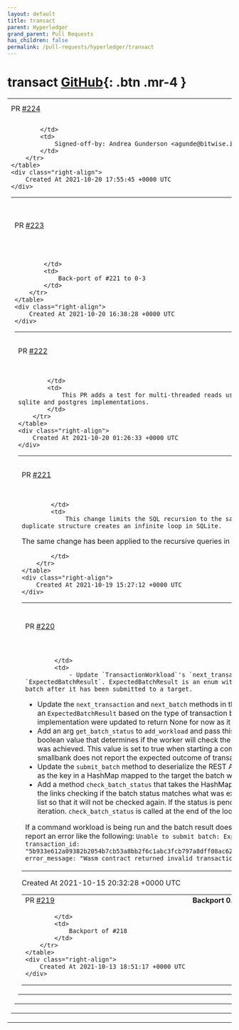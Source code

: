 ```yaml
---
layout: default
title: transact
parent: Hyperledger
grand_parent: Pull Requests
has_children: false
permalink: /pull-requests/hyperledger/transact
---
```


# transact <span class="fs-3 right-align">[GitHub](https://github.com/hyperledger/transact){: .btn .mr-4 }</span>


<div>
    <table>
        <tr>
            <td>
                PR <a href="https://github.com/hyperledger/transact/pull/224" class=".btn">#224</a>
            </td>
            <td>
                <b>
                    Fix typo in rustdoc for SabreContext.add_receipt_data
                </b>
            </td>
        </tr>
        <tr>
            <td>
                
            </td>
            <td>
                Signed-off-by: Andrea Gunderson <agunde@bitwise.io>
            </td>
        </tr>
    </table>
    <div class="right-align">
        Created At 2021-10-20 17:55:45 +0000 UTC
    </div>
</div>

<div>
    <table>
        <tr>
            <td>
                PR <a href="https://github.com/hyperledger/transact/pull/223" class=".btn">#223</a>
            </td>
            <td>
                <b>
                    Backport 0-3: Limit recursion to same tree ID
                </b>
            </td>
        </tr>
        <tr>
            <td>
                
            </td>
            <td>
                Back-port of #221 to 0-3
            </td>
        </tr>
    </table>
    <div class="right-align">
        Created At 2021-10-20 16:38:28 +0000 UTC
    </div>
</div>

<div>
    <table>
        <tr>
            <td>
                PR <a href="https://github.com/hyperledger/transact/pull/222" class=".btn">#222</a>
            </td>
            <td>
                <b>
                    Multi-threaded bug fixes
                </b>
            </td>
        </tr>
        <tr>
            <td>
                
            </td>
            <td>
                This PR adds a test for multi-threaded reads using merkle state implementations.  This test identified several issues with the SqlMerkleState sqlite and postgres implementations.
            </td>
        </tr>
    </table>
    <div class="right-align">
        Created At 2021-10-20 01:26:33 +0000 UTC
    </div>
</div>

<div>
    <table>
        <tr>
            <td>
                PR <a href="https://github.com/hyperledger/transact/pull/221" class=".btn">#221</a>
            </td>
            <td>
                <b>
                    Limit recursion to same tree ID
                </b>
            </td>
        </tr>
        <tr>
            <td>
                
            </td>
            <td>
                This change limits the SQL recursion to the same tree_id.  This prevents an issue where the existence of multiple trees with duplicate structure creates an infinite loop in SQLite.

The same change has been applied to the recursive queries in Postgres.

            </td>
        </tr>
    </table>
    <div class="right-align">
        Created At 2021-10-19 15:27:12 +0000 UTC
    </div>
</div>

<div>
    <table>
        <tr>
            <td>
                PR <a href="https://github.com/hyperledger/transact/pull/220" class=".btn">#220</a>
            </td>
            <td>
                <b>
                    Update workload to check batch result
                </b>
            </td>
        </tr>
        <tr>
            <td>
                
            </td>
            <td>
                - Update `TransactionWorkload`'s `next_transaction` and `BatchWorkload`'s `next_batch` to return an optional `ExpectedBatchResult`. ExpectedBatchResult is an enum with variants `Valid` and Invalid` to indicate the expected outcome of a batch after it has been submitted to a target.
- Update the `next_transaction` and `next_batch` methods in the command implementation of `TransactionWorkload`  and `BatchWorkload` to return an `ExpectedBatchResult` based on the type of transaction being submitted. The `next_transaction` and `next_batch` methods in the smallbank implementation were updated to return None for now as it is not possible to determine the expected result of an amalgamate transaction.
- Add an arg `get_batch_status` to `add_workload` and pass this arg's value to the `WorkerBuilder` `get_batch_status` method. This arg is a boolean value that determines if the worker will check the status of batches after they are submitted to determine if the expected outcome was achieved. This value is set to true when starting a command workload and false when starting a smallbank workload because smallbank does not report the expected outcome of transactions as mentioned above.
- Update the `submit_batch` method to deserialize the REST API response to get the batch status link and return it. The returned link is stored as the key in a HashMap mapped to the target the batch was submitted to and the expected batch result.
- Add a method `check_batch_status` that takes the HashMap containing the batch status links and expected batch results and loops through the links checking if the batch status matches what was expected. If the status link returns the expected result the link is removed from the list so that it will not be checked again. If the status is pending the link will be left in the list so that it can be checked again on the next iteration. `check_batch_status` is called at the end of the loop in the `WorkerBuilder` `build` method if `get_batch_status` is true.

If a command workload is being run and the batch result doesn't match the expected batch result that was set the workload will stop and report an error like the following:
`Unable to submit batch: Expected valid result, received invalid [InvalidTransaction { transaction_id: "5b933e612a09382b2054b7cb53a8bb2f6c1abc3fcb797a8dff08ac6233317fdf279c60d733af0169e3f0bc85a4de5676c07665ce70bfea824702775c0dc8909e", error_message: "Wasm contract returned invalid transaction: command, 1.0", error_data: [] }]`
            </td>
        </tr>
    </table>
    <div class="right-align">
        Created At 2021-10-15 20:32:28 +0000 UTC
    </div>
</div>

<div>
    <table>
        <tr>
            <td>
                PR <a href="https://github.com/hyperledger/transact/pull/219" class=".btn">#219</a>
            </td>
            <td>
                <b>
                    Backport 0.3: Allow migrations to be run against a single connection
                </b>
            </td>
        </tr>
        <tr>
            <td>
                
            </td>
            <td>
                Backport of #218 
            </td>
        </tr>
    </table>
    <div class="right-align">
        Created At 2021-10-13 18:51:17 +0000 UTC
    </div>
</div>


